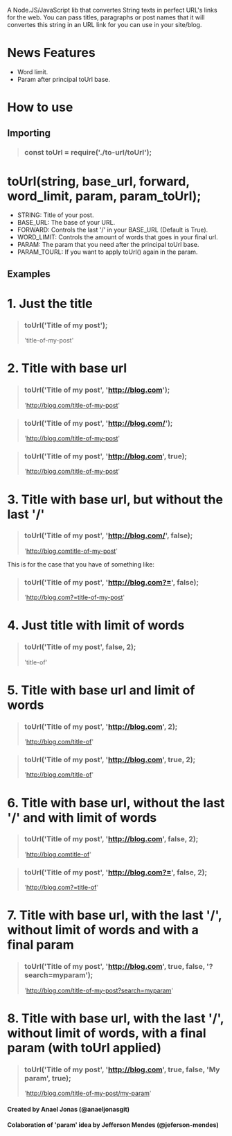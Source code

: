 A Node.JS/JavaScript lib that convertes String texts in perfect URL's links for the web. You can pass titles, paragraphs or post names that it will convertes this string in an URL link for you can use in your site/blog.

# News Features

- Word limit.
- Param after principal toUrl base.

# How to use

## Importing

> ### const toUrl = require('./to-url/toUrl');

# toUrl(string, base_url, forward, word_limit, param, param_toUrl);

- STRING: Title of your post.
- BASE_URL: The base of your URL.
- FORWARD: Controls the last '/' in your BASE_URL (Default is True).
- WORD_LIMIT: Controls the amount of words that goes in your final url.
- PARAM: The param that you need after the principal toUrl base.
- PARAM_TOURL: If you want to apply toUrl() again in the param.

## Examples

# 1. Just the title
 
> ### toUrl('Title of my post');
> 'title-of-my-post'

# 2. Title with base url

> ### toUrl('Title of my post', 'http://blog.com');
> 'http://blog.com/title-of-my-post'

> ### toUrl('Title of my post', 'http://blog.com/');
> 'http://blog.com/title-of-my-post'

> ### toUrl('Title of my post', 'http://blog.com', true);
> 'http://blog.com/title-of-my-post'

# 3. Title with base url, but without the last '/'

> ### toUrl('Title of my post', 'http://blog.com/', false);
> 'http://blog.comtitle-of-my-post'

 This is for the case that you have of something like:

> ### toUrl('Title of my post', 'http://blog.com?=', false);
> 'http://blog.com?=title-of-my-post'

# 4. Just title with limit of words

> ### toUrl('Title of my post', false, 2);
> 'title-of'

# 5. Title with base url and limit of words

> ### toUrl('Title of my post', 'http://blog.com', 2);
> 'http://blog.com/title-of'

> ### toUrl('Title of my post', 'http://blog.com', true, 2);
> 'http://blog.com/title-of'

# 6. Title with base url, without the last '/' and with limit of words

> ### toUrl('Title of my post', 'http://blog.com', false, 2);
> 'http://blog.comtitle-of'

> ### toUrl('Title of my post', 'http://blog.com?=', false, 2);
> 'http://blog.com?=title-of'

# 7. Title with base url, with the last '/', without limit of words and with a final param

> ### toUrl('Title of my post', 'http://blog.com', true, false, '?search=myparam');
> 'http://blog.com/title-of-my-post?search=myparam'

# 8. Title with base url, with the last '/', without limit of words, with a final param (with toUrl applied)

> ### toUrl('Title of my post', 'http://blog.com', true, false, 'My param', true);
> 'http://blog.com/title-of-my-post/my-param'



#### Created by Anael Jonas (@anaeljonasgit)
#### Colaboration of 'param' idea by Jefferson Mendes (@jeferson-mendes)
